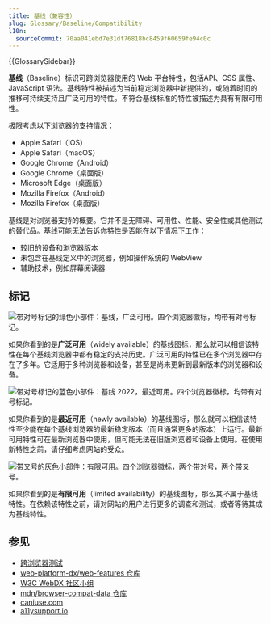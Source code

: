 ```yaml
---
title: 基线（兼容性）
slug: Glossary/Baseline/Compatibility
l10n:
  sourceCommit: 70aa041ebd7e31df76818bc8459f60659fe94c0c
---
```


{{GlossarySidebar}}

**基线**（Baseline）标识可跨浏览器使用的 Web 平台特性，包括API、CSS 属性、JavaScript 语法。基线特性被描述为当前稳定浏览器中新提供的，或随着时间的推移可持续支持且广泛可用的特性。不符合基线标准的特性被描述为具有有限可用性。

极限考虑以下浏览器的支持情况：

- Apple Safari（iOS）
- Apple Safari（macOS）
- Google Chrome（Android）
- Google Chrome（桌面版）
- Microsoft Edge（桌面版）
- Mozilla Firefox（Android）
- Mozilla Firefox（桌面版）

基线是对浏览器支持的概要。它并不是无障碍、可用性、性能、安全性或其他测试的替代品。基线可能无法告诉你特性是否能在以下情况下工作：

- 较旧的设备和浏览器版本
- 未包含在基线定义中的浏览器，例如操作系统的 WebView
- 辅助技术，例如屏幕阅读器

## 标记

![带对号标记的绿色小部件：基线，广泛可用。四个浏览器徽标，均带有对号标记。](high.png)

如果你看到的是**广泛可用**（widely available）的基线图标，那么就可以相信该特性在每个基线浏览器中都有稳定的支持历史。广泛可用的特性已在多个浏览器中存在了多年。它适用于多种浏览器和设备，甚至是尚未更新到最新版本的浏览器和设备。

![带对号标记的蓝色小部件：基线 2022，最近可用。四个浏览器徽标，均带有对号标记。](limited.png)

如果你看到的是**最近可用**（newly available）的基线图标，那么就可以相信该特性至少能在每个基线浏览器的最新稳定版本（而且通常更多的版本）上运行。最新可用特性可在最新浏览器中使用，但可能无法在旧版浏览器和设备上使用。在使用新特性之前，请仔细考虑网站的受众。

![带叉号的灰色小部件：有限可用。四个浏览器徽标，两个带对号，两个带叉号。](low.png)

如果你看到的是**有限可用**（limited availability）的基线图标，那么其*不*属于基线特性。在依赖该特性之前，请对网站的用户进行更多的调查和测试，或者等待其成为基线特性。

## 参见

- [跨浏览器测试](/zh-CN/docs/Learn/Tools_and_testing/Cross_browser_testing)
- [web-platform-dx/web-features 仓库](https://github.com/web-platform-dx/web-features)
- [W3C WebDX 社区小组](https://www.w3.org/community/webdx/)
- [mdn/browser-compat-data 仓库](https://github.com/mdn/browser-compat-data)
- [caniuse.com](https://caniuse.com/)
- [a11ysupport.io](https://a11ysupport.io/)
